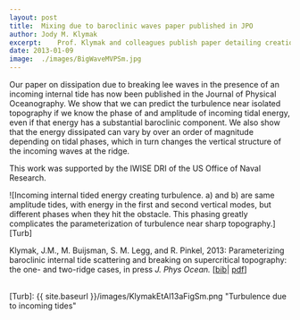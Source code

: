 ```yaml
---
layout: post
title:	Mixing due to baroclinic waves paper published in JPO
author:	Jody M. Klymak
excerpt:	Prof. Klymak and colleagues publish paper detailing creation of turbulence when an internal tide impacts an isolated obstacle.
date: 2013-01-09
image:	./images/BigWaveMVPSm.jpg
---
```


Our paper on dissipation due to breaking lee waves in the presence of an incoming internal tide has now been published in the Journal of Physical Oceanography.  We show that we can predict the turbulence near isolated topography if we know the phase of and amplitude of incoming tidal energy, even if that energy has a substantial baroclinic component.  We also show that the energy dissipated can vary by over an order of magnitude depending on tidal phases, which in turn changes the vertical structure of the incoming waves at the ridge.

This work was supported by the IWISE DRI of the US Office of Naval Research.

![Incoming internal tided energy creating turbulence.  a) and b) are same amplitude tides, with energy in the first and second vertical modes, but different phases when they hit the obstacle.  This phasing greatly complicates the parameterization of turbulence near sharp topography.][Turb]

<div class="citation">
Klymak, J.M., M. Buijsman, S. M. Legg, and R. Pinkel, 2013: Parameterizing
  baroclinic internal tide scattering and breaking on supercritical topography:
  the one- and two-ridge cases, in press <em>J. Phys Ocean.</em>
[<a href="{{ site.baseurl }}/PubsPub_bib.html#klymaketal12a">bib</a>| 
<a href="http://web.uvic.ca/~jklymak/IWISE/Baroclinic.pdf">pdf</a>]
</div>
<br/>


[Turb]: {{ site.baseurl }}/images/KlymakEtAl13aFigSm.png "Turbulence due to incoming tides"
